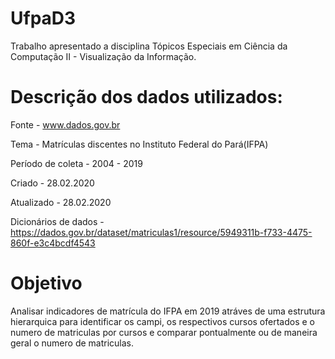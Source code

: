 # UfpaD3

Trabalho apresentado a disciplina Tópicos Especiais em Ciência da Computação II - Visualização da Informação.

# Descrição dos dados utilizados:

Fonte - www.dados.gov.br

Tema - Matrículas discentes no Instituto Federal do Pará(IFPA)

Período de coleta - 2004 - 2019

Criado - 28.02.2020

Atualizado - 28.02.2020

Dicionários de dados - https://dados.gov.br/dataset/matriculas1/resource/5949311b-f733-4475-860f-e3c4bcdf4543

# Objetivo

Analisar indicadores de matrícula do IFPA em 2019 atráves de uma estrutura hierarquica para identificar os campi, os respectivos cursos ofertados e o numero de matriculas por cursos e comparar pontualmente ou de maneira geral o numero de matriculas.

